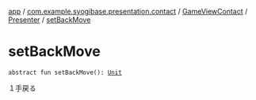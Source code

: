 [app](../../../index.md) / [com.example.syogibase.presentation.contact](../../index.md) / [GameViewContact](../index.md) / [Presenter](index.md) / [setBackMove](./set-back-move.md)

# setBackMove

`abstract fun setBackMove(): `[`Unit`](https://kotlinlang.org/api/latest/jvm/stdlib/kotlin/-unit/index.html)

１手戻る

